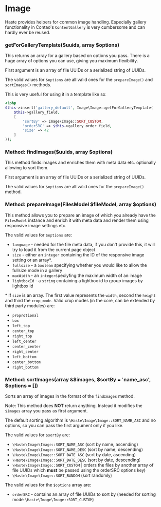 # Image

Haste provides helpers for common image handling. Especially gallery functionality
in Contao's `ContentGallery` is very cumbersome and can hardly ever be reused.

### getForGalleryTemplate($uuids, array $options)

This returns an array for a gallery based on options you pass. There is a huge
array of options you can use, giving you maximum flexibility.

First argument is an array of file UUIDs or a serialized string of UUIDs.

The valid values for `$options` are all valid ones for the `prepareImage()` and
`sortImages()` methods.

This is very useful for using it in a template like so:

```php
<?php
$this->insert('gallery_default', Image\Image::getForGalleryTemplate(
    $this->gallery_field,
    [
        'sortBy' => Image\Image::SORT_CUSTOM,
        'orderSRC' => $this->gallery_order_field,
        'size' => 42
    ]
));
```

### Method: findImages($uuids, array $options)

This method finds images and enriches them with meta data etc. optionally allowing
to sort them.

First argument is an array of file UUIDs or a serialized string of UUIDs.

The valid values for `$options` are all valid ones for the `prepareImage()` method.

### Method: prepareImage(FilesModel $fileModel, array $options)

This method allows you to prepare an image of which you already have the `FilesModel`
instance and enrich it with meta data and render them using responsive image
settings etc.

The valid values for `$options` are:

* `language` - needed for the file meta data, if you don't provide this, it will try to load it from the current page object
* `size` - either an `integer` containing the ID of the responsive image setting or an array*.
* `fullsize` - a `boolean` specifying whether you would like to allow the fullsize mode in a gallery
* `maxWidth` - an `integer`speciyfing the maximum width of an image
* `lightboxId` - a `string` containing a lightbox id to group images by lightbox id

\* If `size` is an array. The first value represents the `width`, second the `height` and
third the `crop_mode`. Valid crop modes (in the core, can be extended by third
party modules) are:

* `proprotional`
* `box`
* `left_top`
* `center_top`
* `right_top`
* `left_center`
* `center_center`
* `right_center`
* `left_bottom`
* `center_bottom`
* `right_bottom`

### Method: sortImages(array &$images, $sortBy = 'name_asc', $options = [])

Sorts an array of images in the format of the `findImages` method.

Note: This method does **NOT** return anything. Instead it modifies the `$images`
array you pass as first argument.

The default sorting algorithm is `\Haste\Image\Image::SORT_NAME_ASC` and no
options, so you can pass the first argument only if you like.

The valid values for `$sortBy` are:

 * `\Haste\Image\Image::SORT_NAME_ASC` (sort by name, ascending)
 * `\Haste\Image\Image::SORT_NAME_DESC` (sort by name, descending)
 * `\Haste\Image\Image::SORT_DATE_ASC` (sort by date, ascending)
 * `\Haste\Image\Image::SORT_DATE_DESC` (sort by date, descending)
 * `\Haste\Image\Image::SORT_CUSTOM` | orders the files by another array of file UUIDs which **must** be passed using the orderSRC options key)
 * `\Haste\Image\Image::SORT_RANDOM` (sort randomly)

The valid values for the `$options` array are:

* `orderSRC` - contains an array of file UUIDs to sort by (needed for sorting mode `\Haste\Image\Image::SORT_CUSTOM`)
